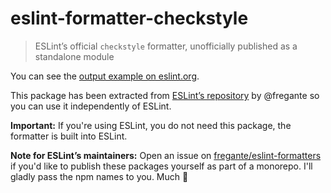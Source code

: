 # eslint-formatter-checkstyle

> ESLint’s official `checkstyle` formatter, unofficially published as a standalone module

You can see the [output example on eslint.org](https://eslint.org/docs/user-guide/formatters/#checkstyle).

This package has been extracted from [ESLint’s repository](https://github.com/eslint/eslint/tree/master/lib/cli-engine/formatters) by @fregante so you can use it independently of ESLint.

**Important:** If you're using ESLint, you do not need this package, the formatter is built into ESLint.

**Note for ESLint’s maintainers:** Open an issue on [fregante/eslint-formatters](https://github.com/fregante/eslint-formatters) if you'd like to publish these packages yourself as part of a monorepo. I'll gladly pass the npm names to you. Much 💚
